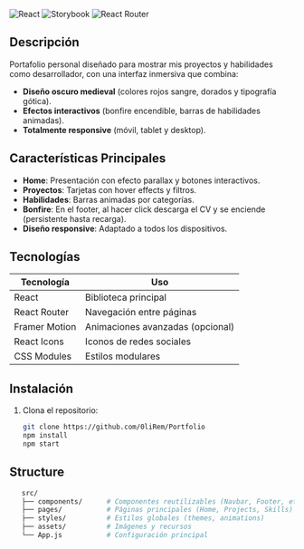 ![React](https://img.shields.io/badge/React-18.2.0-blue.svg)
![Storybook](https://img.shields.io/badge/Storybook-7.0.0-FF4785.svg)
![React Router](https://img.shields.io/badge/React_Router-6.14.2-CA4245.svg)

##  Descripción
Portafolio personal diseñado para mostrar mis proyectos y habilidades como desarrollador, con una interfaz inmersiva que combina:
- **Diseño oscuro medieval** (colores rojos sangre, dorados y tipografía gótica).
- **Efectos interactivos** (bonfire encendible, barras de habilidades animadas).
- **Totalmente responsive** (móvil, tablet y desktop).

##  Características Principales
- **Home**: Presentación con efecto parallax y botones interactivos.
- **Proyectos**: Tarjetas con hover effects y filtros.
- **Habilidades**: Barras animadas por categorías.
- **Bonfire**: En el footer, al hacer click descarga el CV y se enciende (persistente hasta recarga).
- **Diseño responsive**: Adaptado a todos los dispositivos.

##  Tecnologías
| Tecnología         | Uso                              |
|--------------------|----------------------------------|
| React              | Biblioteca principal            |
| React Router       | Navegación entre páginas        |
| Framer Motion      | Animaciones avanzadas (opcional)|
| React Icons        | Iconos de redes sociales        |
| CSS Modules        | Estilos modulares               |


##  Instalación
1. Clona el repositorio:
   ```bash
   git clone https://github.com/0liRem/Portfolio
   npm install
   npm start
##  Structure

   ```bash
      src/
      ├── components/      # Componentes reutilizables (Navbar, Footer, etc.)
      ├── pages/           # Páginas principales (Home, Projects, Skills)
      ├── styles/          # Estilos globales (themes, animations)
      ├── assets/          # Imágenes y recursos
      └── App.js           # Configuración principal

